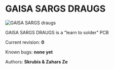# GAISA SARGS DRAUGS

![GAISA SARGS draugs](https://github.com/open-lv/air-guard/tree/main/hardware/draugs-pcb/draugs.jpg)

GAISA SARGS DRAUGS is a "learn to solder" PCB

Current revision: **0**

Known bugs: **none yet**

Authors: **Skrubis & Zahars Ze**


